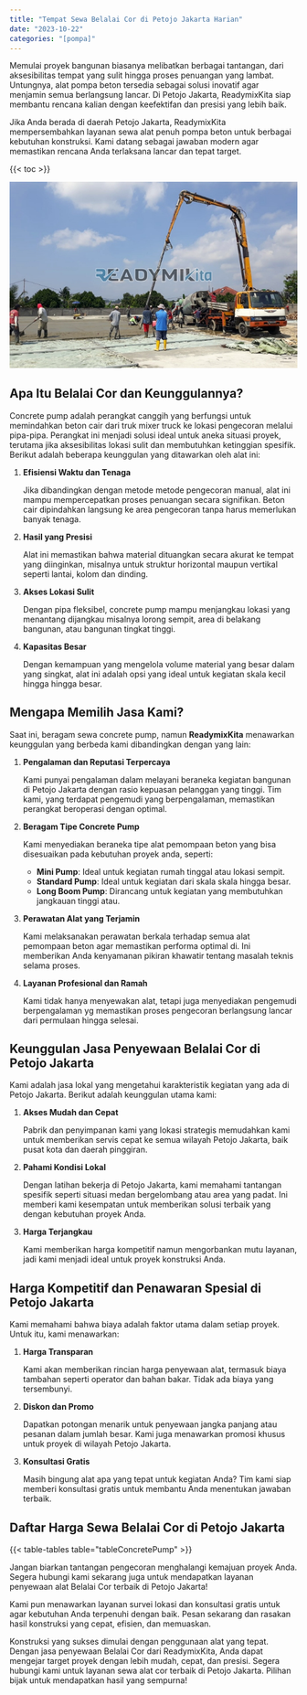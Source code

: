 ```yaml
---
title: "Tempat Sewa Belalai Cor di Petojo Jakarta Harian"
date: "2023-10-22"
categories: "[pompa]"
---
```


Memulai proyek bangunan biasanya melibatkan berbagai tantangan, dari aksesibilitas tempat yang sulit hingga proses penuangan yang lambat. Untungnya, alat pompa beton tersedia sebagai solusi inovatif agar menjamin semua berlangsung lancar. Di Petojo Jakarta, ReadymixKita siap membantu rencana kalian dengan keefektifan dan presisi yang lebih baik.

Jika Anda berada di daerah Petojo Jakarta, ReadymixKita mempersembahkan layanan sewa alat penuh pompa beton untuk berbagai kebutuhan konstruksi. Kami datang sebagai jawaban modern agar memastikan rencana Anda terlaksana lancar dan tepat target.

{{< toc >}}

![Tempat Sewa Belalai Cor di Petojo Jakarta Harian](/images/pompa/sewa-pompa-12.jpg)

## Apa Itu Belalai Cor dan Keunggulannya?

Concrete pump adalah perangkat canggih yang berfungsi untuk memindahkan beton cair dari truk mixer truck ke lokasi pengecoran melalui pipa-pipa. Perangkat ini menjadi solusi ideal untuk aneka situasi proyek, terutama jika aksesibilitas lokasi sulit dan membutuhkan ketinggian spesifik. Berikut adalah beberapa keunggulan yang ditawarkan oleh alat ini:

1. **Efisiensi Waktu dan Tenaga**

   Jika dibandingkan dengan metode metode pengecoran manual, alat ini mampu mempercepatkan proses penuangan secara signifikan. Beton cair dipindahkan langsung ke area pengecoran tanpa harus memerlukan banyak tenaga.

2. **Hasil yang Presisi**

   Alat ini memastikan bahwa material dituangkan secara akurat ke tempat yang diinginkan, misalnya untuk struktur horizontal maupun vertikal seperti lantai, kolom dan dinding.

3. **Akses Lokasi Sulit**

   Dengan pipa fleksibel, concrete pump mampu menjangkau lokasi yang menantang dijangkau misalnya lorong sempit, area di belakang bangunan, atau bangunan tingkat tinggi.

4. **Kapasitas Besar**

   Dengan kemampuan yang mengelola volume material yang besar dalam yang singkat, alat ini adalah opsi yang ideal untuk kegiatan skala kecil hingga hingga besar.

## Mengapa Memilih Jasa Kami?

Saat ini, beragam sewa concrete pump, namun **ReadymixKita** menawarkan keunggulan yang berbeda kami dibandingkan dengan yang lain:

1. **Pengalaman dan Reputasi Terpercaya**

   Kami punyai pengalaman dalam melayani beraneka kegiatan bangunan di Petojo Jakarta dengan rasio kepuasan pelanggan yang tinggi. Tim kami, yang terdapat pengemudi yang berpengalaman, memastikan perangkat beroperasi dengan optimal.

2. **Beragam Tipe Concrete Pump**

   Kami menyediakan beraneka tipe alat pemompaan beton yang bisa disesuaikan pada kebutuhan proyek anda, seperti:
   - **Mini Pump**: Ideal untuk kegiatan rumah tinggal atau lokasi sempit.
   - **Standard Pump**: Ideal untuk kegiatan dari skala skala hingga besar.
   - **Long Boom Pump**: Dirancang untuk kegiatan yang membutuhkan jangkauan tinggi atau.

3. **Perawatan Alat yang Terjamin**

   Kami melaksanakan perawatan berkala terhadap semua alat pemompaan beton agar memastikan performa optimal di. Ini memberikan Anda kenyamanan pikiran khawatir tentang masalah teknis selama proses.

4. **Layanan Profesional dan Ramah**

   Kami tidak hanya menyewakan alat, tetapi juga menyediakan pengemudi berpengalaman yg memastikan proses pengecoran berlangsung lancar dari permulaan hingga selesai.

## Keunggulan Jasa Penyewaan Belalai Cor di Petojo Jakarta

Kami adalah jasa lokal yang mengetahui karakteristik kegiatan yang ada di Petojo Jakarta. Berikut adalah keunggulan utama kami:

1. **Akses Mudah dan Cepat**

   Pabrik dan penyimpanan kami yang lokasi strategis memudahkan kami untuk memberikan servis cepat ke semua wilayah Petojo Jakarta, baik pusat kota dan daerah pinggiran.

2. **Pahami Kondisi Lokal**

   Dengan latihan bekerja di Petojo Jakarta, kami memahami tantangan spesifik seperti situasi medan bergelombang atau area yang padat. Ini memberi kami kesempatan untuk memberikan solusi terbaik yang dengan kebutuhan proyek Anda.

3. **Harga Terjangkau**

   Kami memberikan harga kompetitif namun mengorbankan mutu layanan, jadi kami menjadi ideal untuk proyek konstruksi Anda.

## Harga Kompetitif dan Penawaran Spesial di Petojo Jakarta

Kami memahami bahwa biaya adalah faktor utama dalam setiap proyek. Untuk itu, kami menawarkan:

1. **Harga Transparan**

   Kami akan memberikan rincian harga penyewaan alat, termasuk biaya tambahan seperti operator dan bahan bakar. Tidak ada biaya yang tersembunyi.

2. **Diskon dan Promo**

   Dapatkan potongan menarik untuk penyewaan jangka panjang atau pesanan dalam jumlah besar. Kami juga menawarkan promosi khusus untuk proyek di wilayah Petojo Jakarta.

3. **Konsultasi Gratis**

   Masih bingung alat apa yang tepat untuk kegiatan Anda? Tim kami siap memberi konsultasi gratis untuk membantu Anda menentukan jawaban terbaik.

## Daftar Harga Sewa Belalai Cor di Petojo Jakarta

{{< table-tables table="tableConcretePump" >}}

Jangan biarkan tantangan pengecoran menghalangi kemajuan proyek Anda. Segera hubungi kami sekarang juga untuk mendapatkan layanan penyewaan alat Belalai Cor terbaik di Petojo Jakarta!

Kami pun menawarkan layanan survei lokasi dan konsultasi gratis untuk agar kebutuhan Anda terpenuhi dengan baik. Pesan sekarang dan rasakan hasil konstruksi yang cepat, efisien, dan memuaskan.

Konstruksi yang sukses dimulai dengan penggunaan alat yang tepat. Dengan jasa penyewaan Belalai Cor dari ReadymixKita, Anda dapat mengejar target proyek dengan lebih mudah, cepat, dan presisi. Segera hubungi kami untuk layanan sewa alat cor terbaik di Petojo Jakarta. Pilihan bijak untuk mendapatkan hasil yang sempurna!